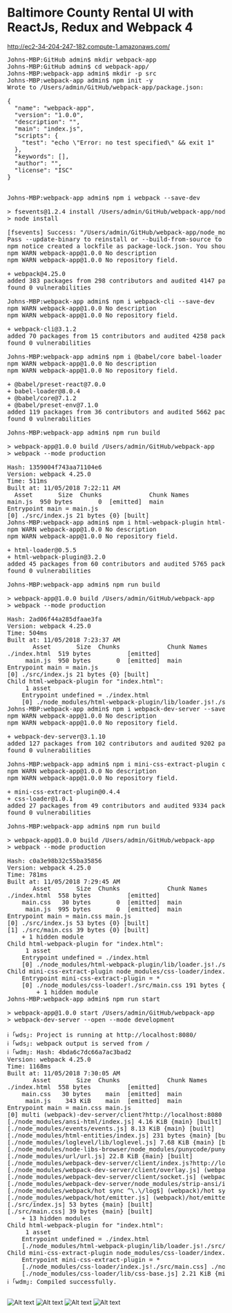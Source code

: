 # Baltimore County Rental UI with ReactJs, Redux and Webpack 4

http://ec2-34-204-247-182.compute-1.amazonaws.com/

<pre>
Johns-MBP:GitHub admin$ mkdir webpack-app
Johns-MBP:GitHub admin$ cd webpack-app/
Johns-MBP:webpack-app admin$ mkdir -p src
Johns-MBP:webpack-app admin$ npm init -y
Wrote to /Users/admin/GitHub/webpack-app/package.json:

{
  "name": "webpack-app",
  "version": "1.0.0",
  "description": "",
  "main": "index.js",
  "scripts": {
    "test": "echo \"Error: no test specified\" && exit 1"
  },
  "keywords": [],
  "author": "",
  "license": "ISC"
}


Johns-MBP:webpack-app admin$ npm i webpack --save-dev

> fsevents@1.2.4 install /Users/admin/GitHub/webpack-app/node_modules/fsevents
> node install

[fsevents] Success: "/Users/admin/GitHub/webpack-app/node_modules/fsevents/lib/binding/Release/node-v64-darwin-x64/fse.node" already installed
Pass --update-binary to reinstall or --build-from-source to recompile
npm notice created a lockfile as package-lock.json. You should commit this file.
npm WARN webpack-app@1.0.0 No description
npm WARN webpack-app@1.0.0 No repository field.

+ webpack@4.25.0
added 383 packages from 298 contributors and audited 4147 packages in 11.944s
found 0 vulnerabilities

Johns-MBP:webpack-app admin$ npm i webpack-cli --save-dev
npm WARN webpack-app@1.0.0 No description
npm WARN webpack-app@1.0.0 No repository field.

+ webpack-cli@3.1.2
added 70 packages from 15 contributors and audited 4258 packages in 4.101s
found 0 vulnerabilities

Johns-MBP:webpack-app admin$ npm i @babel/core babel-loader @babel/preset-env @babel/preset-react --save-dev
npm WARN webpack-app@1.0.0 No description
npm WARN webpack-app@1.0.0 No repository field.

+ @babel/preset-react@7.0.0
+ babel-loader@8.0.4
+ @babel/core@7.1.2
+ @babel/preset-env@7.1.0
added 119 packages from 36 contributors and audited 5662 packages in 6.515s
found 0 vulnerabilities

Johns-MBP:webpack-app admin$ npm run build

> webpack-app@1.0.0 build /Users/admin/GitHub/webpack-app
> webpack --mode production

Hash: 1359004f743aa71104e6
Version: webpack 4.25.0
Time: 511ms
Built at: 11/05/2018 7:22:11 AM
  Asset       Size  Chunks             Chunk Names
main.js  950 bytes       0  [emitted]  main
Entrypoint main = main.js
[0] ./src/index.js 21 bytes {0} [built]
Johns-MBP:webpack-app admin$ npm i html-webpack-plugin html-loader --save-dev
npm WARN webpack-app@1.0.0 No description
npm WARN webpack-app@1.0.0 No repository field.

+ html-loader@0.5.5
+ html-webpack-plugin@3.2.0
added 45 packages from 60 contributors and audited 5765 packages in 4.725s
found 0 vulnerabilities

Johns-MBP:webpack-app admin$ npm run build

> webpack-app@1.0.0 build /Users/admin/GitHub/webpack-app
> webpack --mode production

Hash: 2ad06f44a285dfaae3fa
Version: webpack 4.25.0
Time: 504ms
Built at: 11/05/2018 7:23:37 AM
       Asset       Size  Chunks             Chunk Names
./index.html  519 bytes          [emitted]  
     main.js  950 bytes       0  [emitted]  main
Entrypoint main = main.js
[0] ./src/index.js 21 bytes {0} [built]
Child html-webpack-plugin for "index.html":
     1 asset
    Entrypoint undefined = ./index.html
    [0] ./node_modules/html-webpack-plugin/lib/loader.js!./src/index.html 516 bytes {0} [built]
Johns-MBP:webpack-app admin$ npm i webpack-dev-server --save-dev
npm WARN webpack-app@1.0.0 No description
npm WARN webpack-app@1.0.0 No repository field.

+ webpack-dev-server@3.1.10
added 127 packages from 102 contributors and audited 9202 packages in 6.79s
found 0 vulnerabilities

Johns-MBP:webpack-app admin$ npm i mini-css-extract-plugin css-loader --save-dev
npm WARN webpack-app@1.0.0 No description
npm WARN webpack-app@1.0.0 No repository field.

+ mini-css-extract-plugin@0.4.4
+ css-loader@1.0.1
added 27 packages from 49 contributors and audited 9334 packages in 5.14s
found 0 vulnerabilities

Johns-MBP:webpack-app admin$ npm run build

> webpack-app@1.0.0 build /Users/admin/GitHub/webpack-app
> webpack --mode production

Hash: c0a3e98b32c55ba35856
Version: webpack 4.25.0
Time: 781ms
Built at: 11/05/2018 7:29:45 AM
       Asset       Size  Chunks             Chunk Names
./index.html  558 bytes          [emitted]  
    main.css   30 bytes       0  [emitted]  main
     main.js  995 bytes       0  [emitted]  main
Entrypoint main = main.css main.js
[0] ./src/index.js 53 bytes {0} [built]
[1] ./src/main.css 39 bytes {0} [built]
    + 1 hidden module
Child html-webpack-plugin for "index.html":
     1 asset
    Entrypoint undefined = ./index.html
    [0] ./node_modules/html-webpack-plugin/lib/loader.js!./src/index.html 516 bytes {0} [built]
Child mini-css-extract-plugin node_modules/css-loader/index.js!src/main.css:
    Entrypoint mini-css-extract-plugin = *
    [0] ./node_modules/css-loader!./src/main.css 191 bytes {0} [built]
        + 1 hidden module
Johns-MBP:webpack-app admin$ npm run start

> webpack-app@1.0.0 start /Users/admin/GitHub/webpack-app
> webpack-dev-server --open --mode development

ℹ ｢wds｣: Project is running at http://localhost:8080/
ℹ ｢wds｣: webpack output is served from /
ℹ ｢wdm｣: Hash: 4bda6c7dc66a7ac3bad2
Version: webpack 4.25.0
Time: 1168ms
Built at: 11/05/2018 7:30:05 AM
       Asset       Size  Chunks             Chunk Names
./index.html  558 bytes          [emitted]  
    main.css   30 bytes    main  [emitted]  main
     main.js    343 KiB    main  [emitted]  main
Entrypoint main = main.css main.js
[0] multi (webpack)-dev-server/client?http://localhost:8080 ./src 40 bytes {main} [built]
[./node_modules/ansi-html/index.js] 4.16 KiB {main} [built]
[./node_modules/events/events.js] 8.13 KiB {main} [built]
[./node_modules/html-entities/index.js] 231 bytes {main} [built]
[./node_modules/loglevel/lib/loglevel.js] 7.68 KiB {main} [built]
[./node_modules/node-libs-browser/node_modules/punycode/punycode.js] 14.3 KiB {main} [built]
[./node_modules/url/url.js] 22.8 KiB {main} [built]
[./node_modules/webpack-dev-server/client/index.js?http://localhost:8080] (webpack)-dev-server/client?http://localhost:8080 7.78 KiB {main} [built]
[./node_modules/webpack-dev-server/client/overlay.js] (webpack)-dev-server/client/overlay.js 3.58 KiB {main} [built]
[./node_modules/webpack-dev-server/client/socket.js] (webpack)-dev-server/client/socket.js 1.05 KiB {main} [built]
[./node_modules/webpack-dev-server/node_modules/strip-ansi/index.js] (webpack)-dev-server/node_modules/strip-ansi/index.js 161 bytes {main} [built]
[./node_modules/webpack/hot sync ^\.\/log$] (webpack)/hot sync nonrecursive ^\.\/log$ 170 bytes {main} [built]
[./node_modules/webpack/hot/emitter.js] (webpack)/hot/emitter.js 75 bytes {main} [built]
[./src/index.js] 53 bytes {main} [built]
[./src/main.css] 39 bytes {main} [built]
    + 13 hidden modules
Child html-webpack-plugin for "index.html":
     1 asset
    Entrypoint undefined = ./index.html
    [./node_modules/html-webpack-plugin/lib/loader.js!./src/index.html] 516 bytes {0} [built]
Child mini-css-extract-plugin node_modules/css-loader/index.js!src/main.css:
    Entrypoint mini-css-extract-plugin = *
    [./node_modules/css-loader/index.js!./src/main.css] ./node_modules/css-loader!./src/main.css 191 bytes {mini-css-extract-plugin} [built]
    [./node_modules/css-loader/lib/css-base.js] 2.21 KiB {mini-css-extract-plugin} [built]
ℹ ｢wdm｣: Compiled successfully.

</pre>

![Alt text](./assets/image02.jpg?raw=true "AWS")
![Alt text](./assets/image01.jpg?raw=true "AWS")
![Alt text](./assets/image03.jpg?raw=true "AWS")
![Alt text](./assets/image04.jpg?raw=true "AWS")
